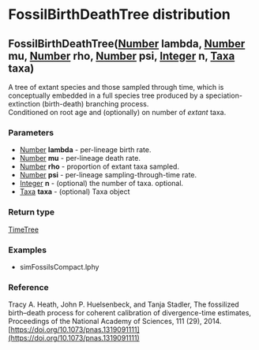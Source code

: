 FossilBirthDeathTree distribution
=================================
FossilBirthDeathTree([Number](../types/Number.md) **lambda**, [Number](../types/Number.md) **mu**, [Number](../types/Number.md) **rho**, [Number](../types/Number.md) **psi**, [Integer](../types/Integer.md) **n**, [Taxa](../types/Taxa.md) **taxa**)
-------------------------------------------------------------------------------------------------------------------------------------------------------------------------------------------------------------------------------------------------------

A tree of extant species and those sampled through time, which is conceptually embedded in a full species tree produced by a speciation-extinction (birth-death) branching process.<br>Conditioned on root age and (optionally) on number of *extant* taxa.

### Parameters

- [Number](../types/Number.md) **lambda** - per-lineage birth rate.
- [Number](../types/Number.md) **mu** - per-lineage death rate.
- [Number](../types/Number.md) **rho** - proportion of extant taxa sampled.
- [Number](../types/Number.md) **psi** - per-lineage sampling-through-time rate.
- [Integer](../types/Integer.md) **n** - (optional) the number of taxa. optional.
- [Taxa](../types/Taxa.md) **taxa** - (optional) Taxa object

### Return type

[TimeTree](../types/TimeTree.md)


### Examples

- simFossilsCompact.lphy

### Reference

Tracy A. Heath, John P. Huelsenbeck, and Tanja Stadler, The fossilized birth–death process for coherent calibration of divergence-time estimates, Proceedings of the National Academy of Sciences, 111 (29), 2014.[https://doi.org/10.1073/pnas.1319091111](https://doi.org/10.1073/pnas.1319091111)

